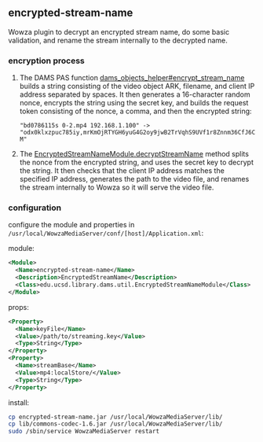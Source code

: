 ## encrypted-stream-name

Wowza plugin to decrypt an encrypted stream name, do some basic validation,
and rename the stream internally to the decrypted name.

### encryption process

1. The DAMS PAS function [dams_objects_helper#encrypt_stream_name](https://github.com/ucsdlib/damspas/blob/develop/app/helpers/dams_objects_helper.rb#L516) builds a string consisting of the video object ARK, filename, and client IP address separated by spaces.  It then generates a 16-character random nonce, encrypts the string using the secret key, and builds the request token consisting of the nonce, a comma, and then the encrypted string:

    ```
    "bd0786115s 0-2.mp4 192.168.1.100" -> "odx0klxzpuc785iy,mrKmOjRTYGH6yuG4G2oy9jwB2TrVqhS9UVf1r8Znnm36CfJ6CorePqajirhNbO-M"

2. The [EncryptedStreamNameModule.decryptStreamName](https://lib-stash.ucsd.edu/projects/ND/repos/encrypted-stream-name/browse/src/java/edu/ucsd/library/dams/util/EncryptedStreamNameModule.java#150) method splits the nonce from the encrypted string, and uses the secret key to decrypt the string.  It then checks that the client IP address matches the specified IP address, generates the path to the video file, and renames the stream internally to Wowza so it will serve the video file.


### configuration

configure the module and properties in `/usr/local/WowzaMediaServer/conf/[host]/Application.xml`:

module:

``` xml
<Module>
  <Name>encrypted-stream-name</Name>
  <Description>EncryptedStreamName</Description>
  <Class>edu.ucsd.library.dams.util.EncryptedStreamNameModule</Class>
</Module>
```

props:

``` xml
<Property>
  <Name>keyFile</Name>
  <Value>/path/to/streaming.key</Value>
  <Type>String</Type>
</Property>
<Property>
  <Name>streamBase</Name>
  <Value>mp4:localStore/</Value>
  <Type>String</Type>
</Property>
```

install:

``` sh
cp encrypted-stream-name.jar /usr/local/WowzaMediaServer/lib/
cp lib/commons-codec-1.6.jar /usr/local/WowzaMediaServer/lib/
sudo /sbin/service WowzaMediaServer restart
```
